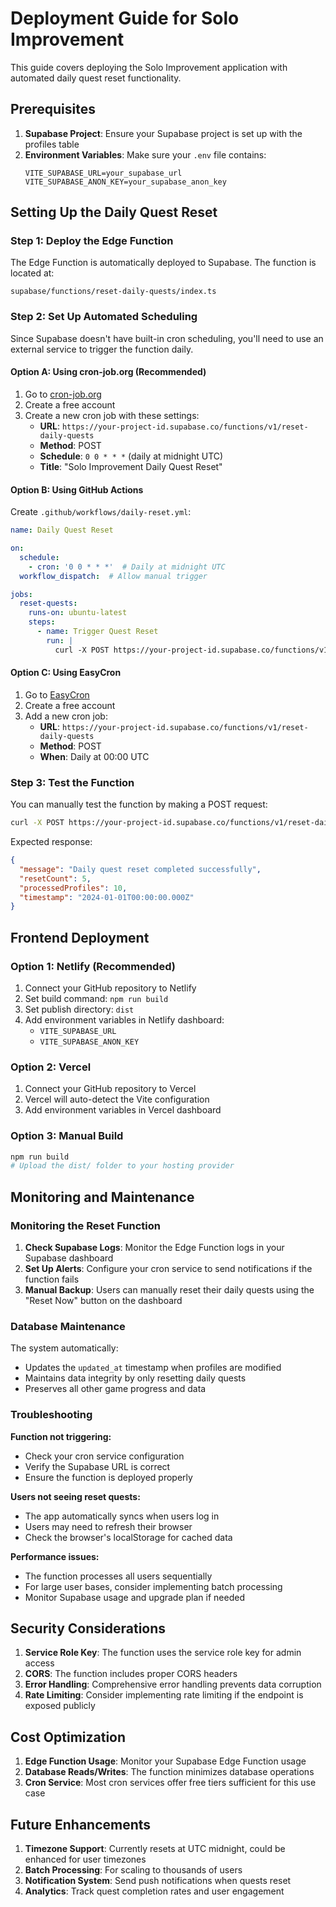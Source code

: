 # Deployment Guide for Solo Improvement

This guide covers deploying the Solo Improvement application with automated daily quest reset functionality.

## Prerequisites

1. **Supabase Project**: Ensure your Supabase project is set up with the profiles table
2. **Environment Variables**: Make sure your `.env` file contains:
   ```
   VITE_SUPABASE_URL=your_supabase_url
   VITE_SUPABASE_ANON_KEY=your_supabase_anon_key
   ```

## Setting Up the Daily Quest Reset

### Step 1: Deploy the Edge Function

The Edge Function is automatically deployed to Supabase. The function is located at:
```
supabase/functions/reset-daily-quests/index.ts
```

### Step 2: Set Up Automated Scheduling

Since Supabase doesn't have built-in cron scheduling, you'll need to use an external service to trigger the function daily.

#### Option A: Using cron-job.org (Recommended)

1. Go to [cron-job.org](https://cron-job.org)
2. Create a free account
3. Create a new cron job with these settings:
   - **URL**: `https://your-project-id.supabase.co/functions/v1/reset-daily-quests`
   - **Method**: POST
   - **Schedule**: `0 0 * * *` (daily at midnight UTC)
   - **Title**: "Solo Improvement Daily Quest Reset"

#### Option B: Using GitHub Actions

Create `.github/workflows/daily-reset.yml`:

```yaml
name: Daily Quest Reset

on:
  schedule:
    - cron: '0 0 * * *'  # Daily at midnight UTC
  workflow_dispatch:  # Allow manual trigger

jobs:
  reset-quests:
    runs-on: ubuntu-latest
    steps:
      - name: Trigger Quest Reset
        run: |
          curl -X POST https://your-project-id.supabase.co/functions/v1/reset-daily-quests
```

#### Option C: Using EasyCron

1. Go to [EasyCron](https://www.easycron.com/)
2. Create a free account
3. Add a new cron job:
   - **URL**: `https://your-project-id.supabase.co/functions/v1/reset-daily-quests`
   - **Method**: POST
   - **When**: Daily at 00:00 UTC

### Step 3: Test the Function

You can manually test the function by making a POST request:

```bash
curl -X POST https://your-project-id.supabase.co/functions/v1/reset-daily-quests
```

Expected response:
```json
{
  "message": "Daily quest reset completed successfully",
  "resetCount": 5,
  "processedProfiles": 10,
  "timestamp": "2024-01-01T00:00:00.000Z"
}
```

## Frontend Deployment

### Option 1: Netlify (Recommended)

1. Connect your GitHub repository to Netlify
2. Set build command: `npm run build`
3. Set publish directory: `dist`
4. Add environment variables in Netlify dashboard:
   - `VITE_SUPABASE_URL`
   - `VITE_SUPABASE_ANON_KEY`

### Option 2: Vercel

1. Connect your GitHub repository to Vercel
2. Vercel will auto-detect the Vite configuration
3. Add environment variables in Vercel dashboard

### Option 3: Manual Build

```bash
npm run build
# Upload the dist/ folder to your hosting provider
```

## Monitoring and Maintenance

### Monitoring the Reset Function

1. **Check Supabase Logs**: Monitor the Edge Function logs in your Supabase dashboard
2. **Set Up Alerts**: Configure your cron service to send notifications if the function fails
3. **Manual Backup**: Users can manually reset their daily quests using the "Reset Now" button on the dashboard

### Database Maintenance

The system automatically:
- Updates the `updated_at` timestamp when profiles are modified
- Maintains data integrity by only resetting daily quests
- Preserves all other game progress and data

### Troubleshooting

**Function not triggering:**
- Check your cron service configuration
- Verify the Supabase URL is correct
- Ensure the function is deployed properly

**Users not seeing reset quests:**
- The app automatically syncs when users log in
- Users may need to refresh their browser
- Check the browser's localStorage for cached data

**Performance issues:**
- The function processes all users sequentially
- For large user bases, consider implementing batch processing
- Monitor Supabase usage and upgrade plan if needed

## Security Considerations

1. **Service Role Key**: The function uses the service role key for admin access
2. **CORS**: The function includes proper CORS headers
3. **Error Handling**: Comprehensive error handling prevents data corruption
4. **Rate Limiting**: Consider implementing rate limiting if the endpoint is exposed publicly

## Cost Optimization

1. **Edge Function Usage**: Monitor your Supabase Edge Function usage
2. **Database Reads/Writes**: The function minimizes database operations
3. **Cron Service**: Most cron services offer free tiers sufficient for this use case

## Future Enhancements

1. **Timezone Support**: Currently resets at UTC midnight, could be enhanced for user timezones
2. **Batch Processing**: For scaling to thousands of users
3. **Notification System**: Send push notifications when quests reset
4. **Analytics**: Track quest completion rates and user engagement